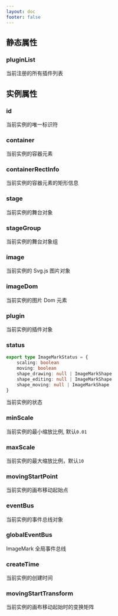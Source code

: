 ```yaml
---
layout: doc
footer: false
---
```


## 静态属性

### pluginList

当前注册的所有插件列表

## 实例属性

### id

当前实例的唯一标识符

### container

当前实例的容器元素

### containerRectInfo

当前实例的容器元素的矩形信息

### stage

当前实例的舞台对象

### stageGroup

当前实例的舞台对象组

### image

当前实例的 Svg.js 图片对象

### imageDom

当前实例的图片 Dom 元素

### plugin

当前实例的插件对象

### status

```ts
export type ImageMarkStatus = {
	scaling: boolean
	moving: boolean
	shape_drawing: null | ImageMarkShape
	shape_editing: null | ImageMarkShape
	shape_moving: null | ImageMarkShape
}
```

当前实例的状态

### minScale

当前实例的最小缩放比例, 默认`0.01`

### maxScale

当前实例的最大缩放比例，默认`10`

### movingStartPoint

当前实例的画布移动起始点

### eventBus

当前实例的事件总线对象

### globalEventBus

ImageMark 全局事件总线

### createTime

当前实例的创建时间

### movingStartTransform

当前实例的画布移动起始时的变换矩阵
